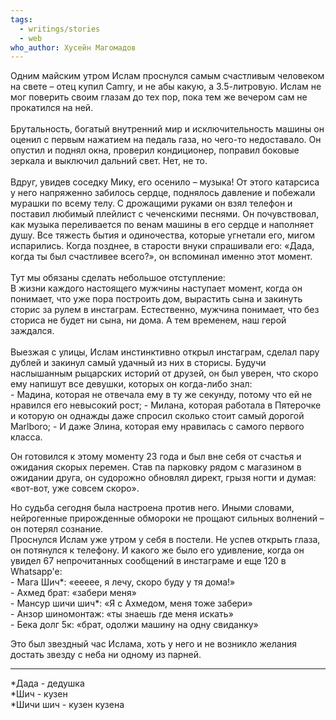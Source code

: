 ```yaml
---
tags:
  - writings/stories
  - web
who_author: Хусейн Магомадов
---
```

Одним майским утром Ислам проснулся самым счастливым человеком на свете – отец купил Camry, и не абы какую, а 3.5-литровую. Ислам не мог поверить своим глазам до тех пор, пока тем же вечером сам не прокатился на ней.  
⠀  
Брутальность, богатый внутренний мир и исключительность машины он оценил с первым нажатием на педаль газа, но чего-то недоставало. Он опустил и поднял окна, проверил кондиционер, поправил боковые зеркала и выключил дальний свет. Нет, не то.  
⠀  
Вдруг, увидев соседку Мику, его осенило – музыка! От этого катарсиса у него напряженно забилось сердце, поднялось давление и побежали мурашки по всему телу. С дрожащими руками он взял телефон и поставил любимый плейлист с чеченскими песнями. Он почувствовал, как музыка переливается по венам машины в его сердце и наполняет душу. Все тяжесть бытия и одиночества, которые угнетали его, мигом испарились. Когда позднее, в старости внуки спрашивали его: «Дада, когда ты был счастливее всего?», он вспоминал именно этот момент.  
⠀  
Тут мы обязаны сделать небольшое отступление:  
В жизни каждого настоящего мужчины наступает момент, когда он понимает, что уже пора построить дом, вырастить сына и закинуть сторис за рулем в инстаграм. Естественно, мужчина понимает, что без сториса не будет ни сына, ни дома. А тем временем, наш герой заждался.  
⠀  
Выезжая с улицы, Ислам инстинктивно открыл инстаграм, сделал пару дублей и закинул самый удачный из них в сторисы. Будучи наслышанным рыцарских историй от друзей, он был уверен, что скоро ему напишут все девушки, которых он когда-либо знал:  
\- Мадина, которая не отвечала ему в ту же секунду, потому что ей не нравился его невысокий рост;
\- Милана, которая работала в Пятерочке и которую он однажды даже спросил сколько стоит самый дорогой Marlboro;
\- И даже Элина, которая ему нравилась с самого первого класса.

Он готовился к этому моменту 23 года и был вне себя от счастья и ожидания скорых перемен. Став па парковку рядом с магазином в ожидании друга, он судорожно обновлял директ, грызя ногти и думая: «вот-вот, уже совсем скоро».  

Но судьба сегодня была настроена против него. Иными словами, нейрогенные прирожденные обмороки не прощают сильных волнений – он потерял сознание.  
Проснулся Ислам уже утром у себя в постели. Не успев открыть глаза, он потянулся к телефону. И какого же было его удивление, когда он увидел 67 непрочитанных сообщений в инстаграме и еще 120 в Whatsapp'e:  
\- Мага Шич*: «еееее, я лечу, скоро буду у тя дома!»  
﻿﻿\- Ахмед брат: «забери меня»  
\- ﻿﻿Мансур шичи шич*: «Я с Ахмедом, меня тоже забери»  
\- ﻿﻿Анзор шиномонтаж: «ты знаешь где меня искать»  
\- ﻿﻿Бека долг 5к: «брат, одолжи машину на одну свиданку»

Это был звездный час Ислама, хоть у него и не возникло желания достать звезду с неба ни одному из парней.  

---
\*Дада - дедушка  
\*Шич - кузен  
\*﻿Шичи шич - кузен кузена